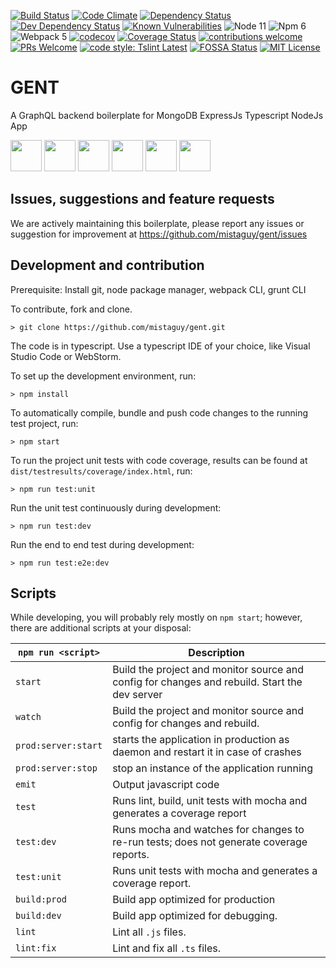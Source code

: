 [![Build Status](https://travis-ci.org/mistaguy/gent.svg?branch=master)](https://travis-ci.org/mistaguy/gent)
[![Code Climate](https://img.shields.io/codeclimate/maintainability/mistaguy/gent.svg?style=flat-square)](https://codeclimate.com/github/mistaguy/gent)
[![Dependency Status](https://david-dm.org/mistaguy/gent.svg)](https://david-dm.org/mistaguy/gent)
[![Dev Dependency Status](https://david-dm.org/mistaguy/gent.svg#info=devDependencies)](https://david-dm.org/mistaguy/gent#info=devDependencies)
[![Known Vulnerabilities](https://snyk.io/test/github/mistaguy/gent.svg)](https://snyk.io/test/github/mistaguy/gent)
![Node 11](https://img.shields.io/badge/node-11.5.x-green.svg)
![Npm 6](https://img.shields.io/badge/npm-6.4.x-green.svg)
![Webpack 5](https://img.shields.io/badge/webpack-5.20.2-green.svg)
[![codecov](https://codecov.io/gh/mistaguy/gent/branch/master/graph/badge.svg)](https://codecov.io/gh/mistaguy/gent)
[![Coverage Status](https://coveralls.io/repos/github/mistaguy/gent/badge.svg?branch=master)](https://coveralls.io/github/mistaguy/gent?branch=master)
[![contributions welcome](https://img.shields.io/badge/contributions-welcome-brightgreen.svg?style=flat-square)](https://github.com/mistaguy/gent/issues)
[![PRs Welcome](https://img.shields.io/badge/PRs-welcome-brightgreen.svg?style=flat-square)](http://makeapullrequest.com)
[![code style: Tslint Latest](https://img.shields.io/badge/tslint_rules-latest-ff69b4.svg?style=flat-square)](https://github.com/buzinas/tslint-eslint-rules)
[![FOSSA Status](https://app.fossa.io/api/projects/git%2Bgithub.com%2Fmistaguy%2Fgent.svg?type=shield)](https://app.fossa.io/projects/git%2Bgithub.com%2Fmistaguy%2Fgent?ref=badge_shield)
[![MIT License](http://img.shields.io/:license-mit-blue.svg?style=flat-square)](http://opensource.org/licenses/MIT)

# GENT
A GraphQL backend boilerplate for MongoDB  ExpressJs Typescript NodeJs App

<img src="https://dimitr.im/static/b876b338c35d14291bff2641e50262b6/ff9b8/apollo.png" height="50"> <img src="https://graphql.org/img/logo.svg" height="50"> <img src="https://i.cloudup.com/zfY6lL7eFa-300x300.png" height="50"> <img src="https://upload.wikimedia.org/wikipedia/en/thumb/4/45/MongoDB-Logo.svg/527px-MongoDB-Logo.svg.png" height="50"> <img src="https://worldvectorlogo.com/logos/nodejs-icon.svg" height="50"> <img src="https://camo.githubusercontent.com/66747a6e05a799aec9c6e04a3e721ca567748e8b/68747470733a2f2f662e636c6f75642e6769746875622e636f6d2f6173736574732f313336353838312f313931383337332f32653035373166612d376462632d313165332d383436352d3839356632393164343366652e706e67" height="50">

## Issues, suggestions and feature requests
We are actively maintaining this boilerplate, please report any issues or suggestion for improvement at https://github.com/mistaguy/gent/issues

## Development and contribution
Prerequisite: Install git, node package manager, webpack CLI, grunt CLI

To contribute, fork and clone.

    > git clone https://github.com/mistaguy/gent.git

The code is in typescript. Use a typescript IDE of your choice, like Visual Studio Code or WebStorm.

To set up the development environment, run:

    > npm install

To automatically compile, bundle and push code changes to the running test project, run:

    > npm start

To run the project unit tests with code coverage, results can be found at `dist/testresults/coverage/index.html`, run:

    > npm run test:unit

Run the unit test continuously during development:

    > npm run test:dev

Run the end to end test during development:

    > npm run test:e2e:dev

## Scripts
While developing, you will probably rely mostly on `npm start`; however, there are additional scripts at your disposal:

|`npm run <script>`|Description|
|------------------|-----------|
|`start`|Build the project and monitor source and config for changes and rebuild. Start the dev server|
|`watch`|Build the project and monitor source and config for changes and rebuild.|
|`prod:server:start`|starts the application in production as daemon and restart it in case of crashes|
|`prod:server:stop`|stop an instance of the application running|
|`emit`|Output javascript code|
|`test`|Runs lint, build, unit tests with mocha and generates a coverage report|
|`test:dev`|Runs mocha and watches for changes to re-run tests; does not generate coverage reports.|
|`test:unit`|Runs unit tests with mocha and generates a coverage report.|
|`build:prod`|Build app optimized for production|
|`build:dev`|Build app optimized for debugging.|
|`lint`|Lint all `.js` files.|
|`lint:fix`|Lint and fix all `.ts` files.|

